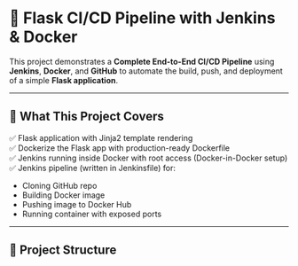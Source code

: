 # 🚀 Flask CI/CD Pipeline with Jenkins & Docker

This project demonstrates a **Complete End-to-End CI/CD Pipeline** using **Jenkins**, **Docker**, and **GitHub** to automate the build, push, and deployment of a simple **Flask application**.

---

## 🧠 What This Project Covers

✅ Flask application with Jinja2 template rendering  
✅ Dockerize the Flask app with production-ready Dockerfile  
✅ Jenkins running inside Docker with root access (Docker-in-Docker setup)  
✅ Jenkins pipeline (written in Jenkinsfile) for:
- Cloning GitHub repo  
- Building Docker image  
- Pushing image to Docker Hub  
- Running container with exposed ports

---

## 📂 Project Structure

